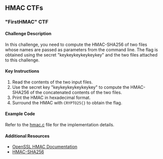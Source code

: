 ## HMAC CTFs

### "FirstHMAC" CTF

#### Challenge Description
In this challenge, you need to compute the HMAC-SHA256 of two files whose names are passed as parameters from the command line. The flag is obtained using the secret "keykeykeykeykeykey" and the two files attached to this challenge.

#### Key Instructions
1. Read the contents of the two input files.
2. Use the secret key "keykeykeykeykeykey" to compute the HMAC-SHA256 of the concatenated contents of the two files.
3. Print the HMAC in hexadecimal format.
4. Surround the HMAC with `CRYPTO25{}` to obtain the flag.

#### Example Code
Refer to the [hmac.c](./FirstHMAC/hmac.c) file for the implementation details.

#### Additional Resources
- [OpenSSL HMAC Documentation](https://www.openssl.org/docs/man1.1.1/man3/HMAC.html)
- [HMAC-SHA256](https://en.wikipedia.org/wiki/HMAC)
